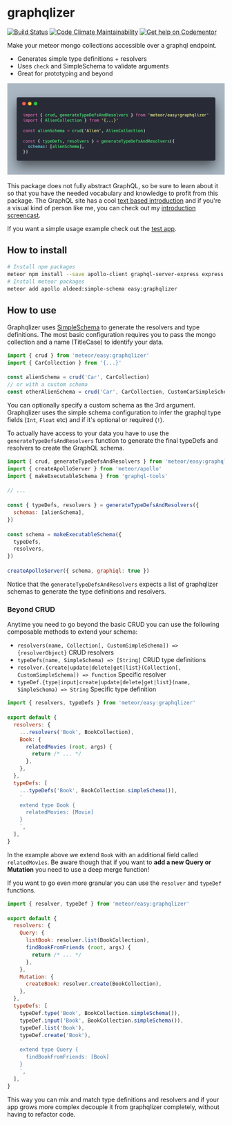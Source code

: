 # graphqlizer 

[![Build Status](http://img.shields.io/travis/matteodem/graphqlizer.svg)](https://travis-ci.org/matteodem/graphqlizer)
[![Code Climate Maintainability](https://api.codeclimate.com/v1/badges/0bf617660f13359a56b5/maintainability)](https://codeclimate.com/github/matteodem/graphqlizer/maintainability)
[![Get help on Codementor](https://cdn.codementor.io/badges/get_help_github.svg)](https://www.codementor.io/matteodemicheli?utm_source=github&utm_medium=button&utm_term=matteodemicheli&utm_campaign=github)

Make your meteor mongo collections accessible over a graphql endpoint.

* Generates simple type definitions + resolvers
* Uses `check` and SimpleSchema to validate arguments
* Great for prototyping and beyond

[![Basic Code Example](/carbon.png)](https://gist.github.com/matteodem/906d8ce765773efcf8520b86b8ab9daa)

This package does not fully abstract GraphQL, so be sure to learn about it so that you have the
needed vocabulary and knowledge to profit from this package. The GraphQL site has a
cool [text based introduction](http://graphql.org/learn/) and if you're a visual kind of person like me, 
you can check out my [introduction screencast](https://matteos-tech-courses.thinkific.com/courses/introduction-to-graphql).

If you want a simple usage example check out the [test app](https://github.com/matteodem/graphqlizer-test-app).

## How to install

```bash
# Install npm packages
meteor npm install --save apollo-client graphql-server-express express graphql graphql-tools body-parser
# Install meteor packages
meteor add apollo aldeed:simple-schema easy:graphqlizer
```

## How to use

Graphqlizer uses [SimpleSchema](https://github.com/aldeed/meteor-simple-schema) to generate the resolvers and type definitions. 
The most basic configuration requires you to pass the mongo collection and a name (TitleCase) to identify your data.

```js
import { crud } from 'meteor/easy:graphqlizer'
import { CarCollection } from '{...}'

const alienSchema = crud('Car', CarCollection)
// or with a custom schema
const otherAlienSchema = crud('Car', CarCollection, CustomCarSimpleSchema)
```

You can optionally specify a custom schema as the 3rd argument. 
Graphqlizer uses the simple schema configuration to infer the 
graphql type fields (`Int`, `Float` etc) and if it's optional or required (`!`). 

To actually have access to your data you 
have to use the `generateTypeDefsAndResolvers`
function to generate the final typeDefs and resolvers to create the GraphQL schema.

```js
import { crud, generateTypeDefsAndResolvers } from 'meteor/easy:graphqlizer'
import { createApolloServer } from 'meteor/apollo'
import { makeExecutableSchema } from 'graphql-tools'

// ...

const { typeDefs, resolvers } = generateTypeDefsAndResolvers({
  schemas: [alienSchema],
})

const schema = makeExecutableSchema({
  typeDefs,
  resolvers,
})

createApolloServer({ schema, graphiql: true })
```

Notice that the `generateTypeDefsAndResolvers` expects a list of graphqlizer schemas
to generate the type definitions and resolvers.

### Beyond CRUD

Anytime you need to go beyond the basic CRUD you can use the following composable methods to extend your schema:

* `resolvers(name, Collection[, CustomSimpleSchema]) => {resolverObject}` CRUD resolvers
* `typeDefs(name, SimpleSchema) => [String]` CRUD type definitions
* `resolver.{create|update|delete|get|list}(Collection[, CustomSimpleSchema]) => Function` Specific resolver
* `typeDef.{type|input|create|update|delete|get|list}(name, SimpleSchema) => String` Specific type definition

```js
import { resolvers, typeDefs } from 'meteor/easy:graphqlizer'

export default {
  resolvers: {
    ...resolvers('Book', BookCollection),
    Book: {
      relatedMovies (root, args) {
        return /* ... */
      },
    },
  },
  typeDefs: [
    ...typeDefs('Book', BookCollection.simpleSchema()),
    `
    extend type Book {
      relatedMovies: [Movie]   
    }
    `,
  ],
}
```

In the example above we extend `Book` with an additional field called `relatedMovies`. Be aware though that if you want to **add a new Query or Mutation** you need to use a deep merge function!

If you want to go even more granular you can use the `resolver` and `typeDef` functions.

```js
import { resolver, typeDef } from 'meteor/easy:graphqlizer'

export default {
  resolvers: {
    Query: {
      listBook: resolver.list(BookCollection),
      findBookFromFriends (root, args) {
        return /* ... */      
      },
    },
    Mutation: {
      createBook: resolver.create(BookCollection),
    },
  },
  typeDefs: [
    typeDef.type('Book', BookCollection.simpleSchema()),
    typeDef.input('Book', BookCollection.simpleSchema()),
    typeDef.list('Book'),
    typeDef.create('Book'),
    `
    extend type Query {
      findBookFromFriends: [Book]
    }
    `,
  ],
}
```

This way you can mix and match type definitions and resolvers and if your app grows more complex decouple it from graphqlizer completely, without having to refactor code.
